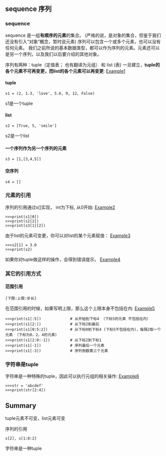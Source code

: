 ## sequence 序列

### sequence
sequence 是一组**有顺序的元素**的集合。
(严格的说，是对象的集合，但鉴于我们还没有引入“对象”概念，暂时说元素)
序列可以包含一个或多个元素，也可以没有任何元素。
我们之前所说的基本数据类型，都可以作为序列的元素。元素还可以是另一个序列，以及我们以后要介绍的其他对象。

序列有两种：tuple（定值表； 也有翻译为元组） 和 list (表)
一旦建立，**tuple的各个元素不可再变更，而list的各个元素可以再变更**: [Example1](sequence1.py)
#### tuple
```
s1 = (2, 1.3, 'love', 5.6, 9, 12, False) 
```
s1是一个tuple
#### list
```
s2 = [True, 5, 'smile'] 
```
s2是一个list
#### 一个序列作为另一个序列的元素
```
s3 = [1,[3,4,5]]
```
#### 空序列
```
s4 = []
```

### 元素的引用
序列的引用通过s[<int>]实现， int为下标, 从0开始:
[Example2](sequence2.py)
```
>>>print(s1[0])
>>>print(s2[2])
>>>print(s3[1][2])
```
由于list的元素可变更，你可以对list的某个元素赋值：
[Example3](sequence3.py)
```
>>>s2[1] = 3.0
>>>print(s2)
```
如果你对tuple做这样的操作，会得到错误提示。
[Example4](sequence4.py)


### 其它的引用方式
#### 范围引用
```
[下限:上限:步长]
```
在范围引用的时候，如果写明上限，那么这个上限本身不包括在内:
[Example5](sequence5.py)
```
>>>print(s1[:5])             # 从开始到下标4 （下标5的元素 不包括在内）
>>>print(s1[2:])             # 从下标2到最后
>>>print(s1[0:5:2])          # 从下标0到下标4 (下标5不包括在内)，每隔2取一个元素 （下标为0，2，4的元素）
>>>print(s1[2:0:-1])         # 从下标2到下标1
>>>print(s1[-1])             # 序列最后一个元素
>>>print(s1[-3])             # 序列倒数第三个元素
```

### 字符串是tuple
字符串是一种特殊的tuple，因此可以执行元组的相关操作:
[Example6](sequence6.py)
```
>>>str = 'abcdef'
>>>print(str[2:4])
```

## Summary
tuple元素不可变，list元素可变

序列的引用
```
s[2], s[1:8:2]
```
字符串是一种tuple